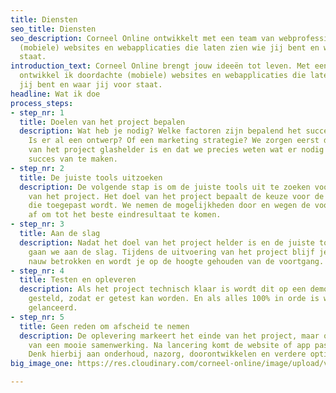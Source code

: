```yaml
---
title: Diensten
seo_title: Diensten
seo_description: Corneel Online ontwikkelt met een team van webprofessionals doordachte
  (mobiele) websites en webapplicaties die laten zien wie jij bent en waar jij voor
  staat.
introduction_text: Corneel Online brengt jouw ideeën tot leven. Met een team van webprofessionals
  ontwikkel ik doordachte (mobiele) websites en webapplicaties die laten zien wie
  jij bent en waar jij voor staat.
headline: Wat ik doe
process_steps:
- step_nr: 1
  title: Doelen van het project bepalen
  description: Wat heb je nodig? Welke factoren zijn bepalend het succes van het project?
    Is er al een ontwerp? Of een marketing strategie? We zorgen eerst dat het doel
    van het project glashelder is en dat we precies weten wat er nodig is om er een
    succes van te maken.
- step_nr: 2
  title: De juiste tools uitzoeken
  description: De volgende stap is om de juiste tools uit te zoeken voor de uitvoering
    van het project. Het doel van het project bepaalt de keuze voor de technologie
    die toegepast wordt. We nemen de mogelijkheden door en wegen de voor- en nadelen
    af om tot het beste eindresultaat te komen.
- step_nr: 3
  title: Aan de slag
  description: Nadat het doel van het project helder is en de juiste tools zijn geselecteerd
    gaan we aan de slag. Tijdens de uitvoering van het project blijf je als opdrachtgever
    nauw betrokken en wordt je op de hoogte gehouden van de voortgang.
- step_nr: 4
  title: Testen en opleveren
  description: Als het project technisch klaar is wordt dit op een demo server beschikbaar
    gesteld, zodat er getest kan worden. En als alles 100% in orde is wordt het project
    gelanceerd.
- step_nr: 5
  title: Geen reden om afscheid te nemen
  description: De oplevering markeert het einde van het project, maar ook het begin
    van een mooie samenwerking. Na lancering komt de website of app pas echt tot leven.
    Denk hierbij aan onderhoud, nazorg, doorontwikkelen en verdere optimalisatie.
big_image_one: https://res.cloudinary.com/corneel-online/image/upload/v1603456476/corneelonline/control-room-02_txqpk3.jpg

---
```

